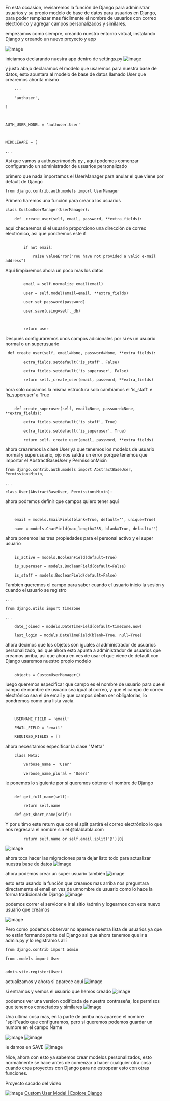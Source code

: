 En  esta occasion, revisaremos la función de Django para administrar usuarios y su propio modelo de base de datos para usuarios  en Django, para poder remplazar mas fácilmente el nombre de usuarios con correo electrónico y agregar campos personalizados y similares.

empezamos como siempre, creando nuestro entorno virtual, instalando Django y creando un nuevo proyecto y app

![image](README%20IMG/Pasted%20image%2020220725130537.png)


iniciamos declarando nuestra app dentro de settings.py 
![image](README%20IMG/Pasted%20image%2020220725132926.png)

y justo abajo declaramos el modelo que usaremos para nuestra base de datos, esto apuntara al modelo de base de datos llamado User que crearemos ahorita mismo

```
	...
	
    'authuser',

]

  

AUTH_USER_MODEL = 'authuser.User'

  

MIDDLEWARE = [

...
```

Asi que vamos a authuser/models.py , aqui podemos comenzar configurando un administrador de usuarios personalizado

primero que nada importamos el UserManager para anular el que viene por default de Django

``from django.contrib.auth.models import UserManager``

Primero haremos una función para crear a los usuarios
```
class CustomUserManager(UserManager):

    def _create_user(self, email, password, **extra_fields):
```

aquí checaremos si el usuario proporciono una dirección de correo electrónico, así que pondremos este if
```

        if not email:

            raise ValueError("You have not provided a valid e-mail address")

```

Aquí limpiaremos ahora un poco mas los datos
```

        email = self.normalize_email(email)

        user = self.model(email=email, **extra_fields)

        user.set_password(password)

        user.save(using=self._db)

  

        return user
```

Después configuraremos unos campos adicionales por si es un usuario normal o un superusuario
```
 def create_user(self, email=None, password=None, **extra_fields):

        extra_fields.setdefault('is_staff', False)

        extra_fields.setdefault('is_superuser', False)

        return self._create_user(email, password, **extra_fields)
```

hora solo copiamos la misma estructura solo cambiamos el 'is_staff' e 'is_superuser' a True
```

    def create_superuser(self, email=None, password=None, **extra_fields):

        extra_fields.setdefault('is_staff', True)

        extra_fields.setdefault('is_superuser', True)

        return self._create_user(email, password, **extra_fields)
```

ahora crearemos la clase User ya que tenemos los modelos de usuario normal y superusuario, ojo nos saldrá un error porque tenemos que importar el AbstractBaseUser y PermissionMixin
```
from django.contrib.auth.models import AbstractBaseUser, PermissionsMixin,

...

class User(AbstractBaseUser, PermissionsMixin):
````
ahora podremos definir que campos quiero tener aquí
```


    email = models.EmailField(blank=True, default='', unique=True)

    name = models.CharField(max_length=255, blank=True, default='')

```

ahora ponemos las tres propiedades para el personal activo y el super usuario
```

    is_active = models.BooleanField(default=True)

    is_superuser = models.BooleanField(default=False)

    is_staff = models.BooleanField(default=False)
```

Tambien queremos el campo para saber cuando el usuario inicio la sesión y cuando el usuario se registro
```
...

from django.utils import timezone

...

    date_joined = models.DateTimeField(default=timezone.now)

    last_login = models.DateTimeField(blank=True, null=True)

```

ahora decimos que los objetos son iguales al administrador de usuarios personalizado, asi que ahora  esto apunta a administrador de usuarios que creamos arriba, asi que ahora en ves de usar el que viene de default con Django usaremos nuestro propio modelo
```

    objects = CustomUserManager()
```
luego queremos especificar que campo es el nombre de usuario para que el campo de nombre de usuario sea igual al correo, y que el campo de correo electrónico sea el de email y que campos deben ser obligatorias, lo pondremos como una lista vacía.
```
  

    USERNAME_FIELD = 'email'

    EMAIL_FIELD = 'email'

    REQUIRED_FIELDS = []
```

ahora necesitamos especificar la clase "Metta"
```
    class Meta:

        verbose_name = 'User'

        verbose_name_plural = 'Users'
```
le ponemos lo siguiente por si queremos obtener el nombre de Django
```

    def get_full_name(self):

        return self.name

    def get_short_name(self):
```
Y por ultimo este return que con el split partirá el correo electrónico lo que nos regresara el nombre sin el @blablabla.com
```
        return self.name or self.email.split('@')[0]
```

![image](README%20IMG/Pasted%20image%2020220725163625.png)

ahora toca hacer las migraciones para dejar listo todo para actualizar nuestra base de datos
![image](README%20IMG/Pasted%20image%2020220725145122.png)

ahora podemos crear un super usuario también
![image](README%20IMG/Pasted%20image%2020220725154150.png)

esto esta usando la función que creamos mas arriba nos preguntara directamente el email en ves de unnombre de usuario como lo hace la forma tradicional de Django
![image](README%20IMG/Pasted%20image%2020220725154223.png)

podemos correr el servidor e ir al sitio /admin y logearnos con este nuevo usuario que creamos

![image](README%20IMG/Pasted%20image%2020220725154410.png)

Pero como podemos observar no aparece nuestra lista de usuarios ya que no están formando parte del Django asi que ahora tenemos que ir a admin.py y lo registramos allí
```
from django.contrib import admin

from .models import User
  

admin.site.register(User)
```

actualizamos y ahora si aparece aqui
![image](README%20IMG/Pasted%20image%2020220725164455.png)

si entramos y vemos el usuario que hemos creado
![image](README%20IMG/Pasted%20image%2020220725164521.png)

podemos ver una version codificada de nuestra contraseña, los permisos que tenemos conectados y similares
![image](README%20IMG/Pasted%20image%2020220725164614.png)

Una ultima cosa mas, en la parte de arriba nos aparece el nombre "split"eado que configuramos, pero si queremos podemos guardar un numbre en el campo Name

![image](README%20IMG/Pasted%20image%2020220725164744.png)
![image](README%20IMG/Pasted%20image%2020220725164918.png)

le damos en SAVE
![image](README%20IMG/Pasted%20image%2020220725164934.png)

Nice, ahora con esto ya sabemos crear modelos personalizados, esto normalmente  se hace antes de comenzar  a hacer cualquier otra cosa cuando crea proyectos con Django para no estropear esto con otras funciones.

Proyecto sacado del video

![image](README%20IMG/Pasted%20image%2020220725165710.png)
[Custom User Model | Explore Django](https://youtu.be/mndLkCEiflg)
